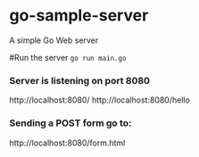 # go-sample-server
A simple Go Web server

#Run the server
```go run main.go```

### Server is listening on port 8080
http://localhost:8080/
http://localhost:8080/hello

### Sending a POST form go to:
http://localhost:8080/form.html